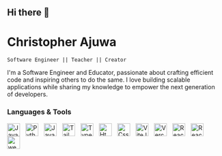 ## Hi there 👋

# Christopher Ajuwa

`Software Engineer || Teacher || Creator`

I'm a Software Engineer and Educator, passionate about crafting efficient code and inspiring others to do the same. I love building scalable applications while sharing my knowledge to empower the next generation of developers.


### Languages & Tools

<img align="left" alt="JavaScript" width="30px" style="padding-right:10px;" src="https://cdn.jsdelivr.net/gh/devicons/devicon@latest/icons/javascript/javascript-original.svg" />
<img align="left" alt="Python" width="30px" style="padding-right:10px;"  src="https://cdn.jsdelivr.net/gh/devicons/devicon@latest/icons/python/python-original.svg" />
<img align="left" alt="Java" width="30px" style="padding-right:10px;"  src="https://cdn.jsdelivr.net/gh/devicons/devicon@latest/icons/java/java-original.svg" />
<img align="left" alt="TailwindCss" width="30px" style="padding-right:10px;"  src="https://cdn.jsdelivr.net/gh/devicons/devicon@latest/icons/tailwindcss/tailwindcss-original.svg" />
<img align="left" alt="TypeScript" width="30px" style="padding-right:10px;" src="https://cdn.jsdelivr.net/gh/devicons/devicon@latest/icons/typescript/typescript-original.svg" />
<img align="left" alt="Html5" width="30px" style="padding-right:10px;"  src="https://cdn.jsdelivr.net/gh/devicons/devicon@latest/icons/html5/html5-original.svg" />
<img align="left" alt="Css3" width="30px" style="padding-right:10px;"  src="https://cdn.jsdelivr.net/gh/devicons/devicon@latest/icons/css3/css3-original.svg" />
<img align="left" alt="ViteJs" width="30px" style="padding-right:10px;"  src="https://cdn.jsdelivr.net/gh/devicons/devicon@latest/icons/vitejs/vitejs-original.svg" />
<img align="left" alt="Vercel" width="30px" style="padding-right:10px;"  src="https://cdn.jsdelivr.net/gh/devicons/devicon@latest/icons/vercel/vercel-original.svg" />
<img align="left" alt="React" width="30px" style="padding-right:10px;" src="https://cdn.jsdelivr.net/gh/devicons/devicon@latest/icons/react/react-original.svg" />
<img align="left" alt="React-Router" width="30px" style="padding-right:10px;"  src="https://cdn.jsdelivr.net/gh/devicons/devicon@latest/icons/reactrouter/reactrouter-original.svg" />
<img lign="left" alt="webpack" width="30px" style="padding-right:10px;" src="https://cdn.jsdelivr.net/gh/devicons/devicon@latest/icons/webpack/webpack-original.svg" />
          
          

          
          
          
          
          
          
          
          
          
          




<!--
**xtopherprogrammer/xtopherprogrammer** is a ✨ _special_ ✨ repository because its `README.md` (this file) appears on your GitHub profile.

Here are some ideas to get you started:

- 🔭 I’m currently working on ...
- 🌱 I’m currently learning ...
- 👯 I’m looking to collaborate on ...
- 🤔 I’m looking for help with ...
- 💬 Ask me about ...
- 📫 How to reach me: ...
- 😄 Pronouns: ...
- ⚡ Fun fact: ...
-->
